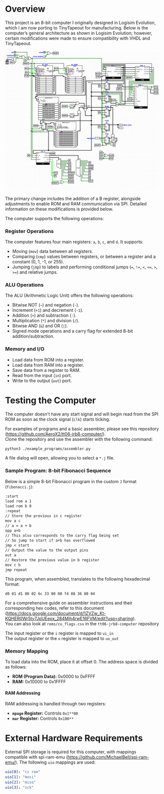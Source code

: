 # Overview

This project is an 8-bit computer I originally designed in Logisim Evolution, which I am now porting to TinyTapeout for manufacturing. Below is the computer’s general architecture as shown in Logisim Evolution; however, certain modifications were made to ensure compatibility with VHDL and TinyTapeout.

![General architecture of the 8-bit computer, shown in Logisim Evolution](architecture.png)

The primary change includes the addition of a B register, alongside adjustments to enable ROM and RAM communication via SPI. Detailed information on these modifications is provided below.

The computer supports the following operations:

### Register Operations

The computer features four main registers: `a`, `b`, `c`, and `d`. It supports:
- Moving (`mov`) data between all registers.
- Comparing (`cmp`) values between registers, or between a register and a constant (0, 1, -1, or 255).
- Jumping (`jmp`) to labels and performing conditional jumps (`=`, `!=`, `<`, `<=`, `>`, `>=`) and relative jumps.

### ALU Operations

The ALU (Arithmetic Logic Unit) offers the following operations:
- Bitwise NOT (`~`) and negation (`-`).
- Increment (`+1`) and decrement (`-1`).
- Addition (`+`) and subtraction (`-`).
- Multiplication (`*`) and division (`/`).
- Bitwise AND (`&`) and OR (`|`).
- Signed mode operations and a carry flag for extended 8-bit addition/subtraction.

### Memory and I/O

- Load data from ROM into a register.
- Load data from RAM into a register.
- Save data from a register to RAM.
- Read from the input (`in`) port.
- Write to the output (`out`) port.

# Testing the Computer

The computer doesn't have any start signal and will begin read from the SPI ROM as soon as the clock signal (`clk`) starts ticking.

For examples of programs and a basic assembler, please see this repository (https://github.com/AeroX2/tt06-jrb8-computer/). \
Clone the repository and use the assembler with the following command:

```bash
python3 ./example_programs/assembler.py
```

A file dialog will open, allowing you to select a `*.j` file.

### Sample Program: 8-bit Fibonacci Sequence

Below is a simple 8-bit Fibonacci program in the custom `J` format (`fibonacci.j`):

```assembly
:start
load rom a 1
load rom b 0
:repeat
// Store the previous in c register
mov a c
// a = a + b
opp a+b
// This also corresponds to the carry flag being set
// So jump to start if a+b has overflowed  
jmp < start
// Output the value to the output pins
out a
// Restore the previous value in b register
mov c b 
jmp repeat
```

This program, when assembled, translates to the following hexadecimal format:

```hex
d0 01 d1 00 02 6c 33 00 00 f4 08 36 00 04
```

For a comprehensive guide on assembler instructions and their corresponding hex codes, refer to this document (https://docs.google.com/document/d/1ZVZw_Kt-KQHER0Wr5ty7JpUEeox_284Mih4rwE16FVM/edit?usp=sharing). \
You can also look at `roms/cu_flags.csv` in the `tt06-jrb8-computer` repository

The input register or the `i` register is mapped to `ui_in`\
The output register or the `o` register is mapped to `uo_out`

### Memory Mapping

To load data into the ROM, place it at offset 0. The address space is divided as follows:

- **ROM (Program Data):** 0x0000 to 0xFFFF
- **RAM:** 0x10000 to 0x1FFFF

#### RAM Addressing

RAM addressing is handled through two registers:

- **`mpage` Register:** Controls `0x1**00`
- **`mar` Register:** Controls `0x100**`

# External Hardware Requirements

External SPI storage is required for this computer, with mappings compatible with spi-ram-emu (https://github.com/MichaelBell/spi-ram-emu/). The following `uio` mappings are used:

```yaml
uio[0]: "cs rom"
uio[1]: "mosi"
uio[2]: "miso"
uio[3]: "sck"
```
